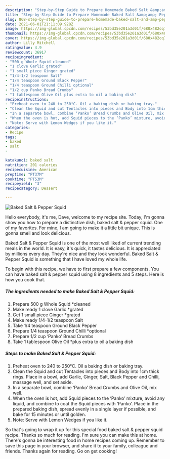 ```yaml
---
description: "Step-by-Step Guide to Prepare Homemade Baked Salt &amp;amp; Pepper Squid"
title: "Step-by-Step Guide to Prepare Homemade Baked Salt &amp;amp; Pepper Squid"
slug: 868-step-by-step-guide-to-prepare-homemade-baked-salt-and-amp-pepper-squid
date: 2021-06-01T21:11:09.928Z
image: https://img-global.cpcdn.com/recipes/53bd35e201a3d01f/680x482cq70/baked-salt-pepper-squid-recipe-main-photo.jpg
thumbnail: https://img-global.cpcdn.com/recipes/53bd35e201a3d01f/680x482cq70/baked-salt-pepper-squid-recipe-main-photo.jpg
cover: https://img-global.cpcdn.com/recipes/53bd35e201a3d01f/680x482cq70/baked-salt-pepper-squid-recipe-main-photo.jpg
author: Lilly Mitchell
ratingvalue: 4.9
reviewcount: 36917
recipeingredient:
- "500 g Whole Squid cleaned"
- "1 clove Garlic grated"
- "1 small piece Ginger grated"
- "1/4-1/2 teaspoon Salt"
- "1/4 teaspoon Ground Black Pepper"
- "1/4 teaspoon Ground Chilli optional"
- "1/2 cup Panko Bread Crumbs"
- "1 tablespoon Olive Oil plus extra to oil a baking dish"
recipeinstructions:
- "Preheat oven to 240 to 250°C. Oil a baking dish or baking tray."
- "Clean the Squid and cut Tentacles into pieces and Body into 1cm thick rings. Place in a bowl, add Garlic, Ginger, Salt, Black Pepper and Chilli, massage well, and set aside."
- "In a separate bowl, combine ‘Panko’ Bread Crumbs and Olive Oil, mix well."
- "When the oven is hot, add Squid pieces to the ‘Panko’ mixture, avoid any liquid, and combine to coat the Squid pieces with ‘Panko’. Place in the prepared baking dish, spread evenly in a single layer if possible, and bake for 15 minutes or until golden."
- "Note: Serve with Lemon Wedges if you like it."
categories:
- Recipe
tags:
- baked
- salt
- 

katakunci: baked salt  
nutrition: 201 calories
recipecuisine: American
preptime: "PT37M"
cooktime: "PT53M"
recipeyield: "3"
recipecategory: Dessert

---
```



![Baked Salt &amp; Pepper Squid](https://img-global.cpcdn.com/recipes/53bd35e201a3d01f/680x482cq70/baked-salt-pepper-squid-recipe-main-photo.jpg)

Hello everybody, it's me, Dave, welcome to my recipe site. Today, I'm gonna show you how to prepare a distinctive dish, baked salt &amp; pepper squid. One of my favorites. For mine, I am going to make it a little bit unique. This is gonna smell and look delicious.



Baked Salt &amp; Pepper Squid is one of the most well liked of current trending meals in the world. It is easy, it's quick, it tastes delicious. It is appreciated by millions every day. They're nice and they look wonderful. Baked Salt &amp; Pepper Squid is something that I have loved my whole life.


To begin with this recipe, we have to first prepare a few components. You can have baked salt &amp; pepper squid using 8 ingredients and 5 steps. Here is how you cook that.

<!--inarticleads1-->

##### The ingredients needed to make Baked Salt &amp; Pepper Squid:

1. Prepare 500 g Whole Squid *cleaned
1. Make ready 1 clove Garlic *grated
1. Get 1 small piece Ginger *grated
1. Make ready 1/4-1/2 teaspoon Salt
1. Take 1/4 teaspoon Ground Black Pepper
1. Prepare 1/4 teaspoon Ground Chilli *optional
1. Prepare 1/2 cup ‘Panko’ Bread Crumbs
1. Take 1 tablespoon Olive Oil *plus extra to oil a baking dish




<!--inarticleads2-->

##### Steps to make Baked Salt &amp; Pepper Squid:

1. Preheat oven to 240 to 250°C. Oil a baking dish or baking tray.
1. Clean the Squid and cut Tentacles into pieces and Body into 1cm thick rings. Place in a bowl, add Garlic, Ginger, Salt, Black Pepper and Chilli, massage well, and set aside.
1. In a separate bowl, combine ‘Panko’ Bread Crumbs and Olive Oil, mix well.
1. When the oven is hot, add Squid pieces to the ‘Panko’ mixture, avoid any liquid, and combine to coat the Squid pieces with ‘Panko’. Place in the prepared baking dish, spread evenly in a single layer if possible, and bake for 15 minutes or until golden.
1. Note: Serve with Lemon Wedges if you like it.




So that's going to wrap it up for this special food baked salt &amp; pepper squid recipe. Thanks so much for reading. I'm sure you can make this at home. There's gonna be interesting food in home recipes coming up. Remember to save this page in your browser, and share it to your family, colleague and friends. Thanks again for reading. Go on get cooking!
